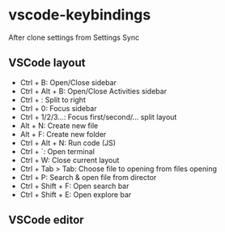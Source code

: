 # vscode-keybindings
After clone settings from Settings Sync

## VSCode layout
- Ctrl + B: Open/Close sidebar
- Ctrl + Alt + B: Open/Close Activities sidebar
- Ctrl + \: Split to right
- Ctrl + 0: Focus sidebar
- Ctrl + 1/2/3...: Focus first/second/... split layout
- Alt + N: Create new file
- Alt + F: Create new folder
- Ctrl + Alt + N: Run code (JS)
- Ctrl + `: Open terminal
- Ctrl + W: Close current layout
- Ctrl + Tab > Tab: Choose file to opening from files opening
- Ctrl + P: Search & open file from director
- Ctrl + Shift + F: Open search bar
- Ctrl + Shift + E: Open explore bar


## VSCode editor

